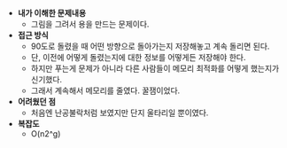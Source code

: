 - **내가 이해한 문제내용**
  - 그림을 그려서 용을 만드는 문제이다.
- **접근 방식**
  - 90도로 돌렸을 때 어떤 방향으로 돌아가는지 저장해놓고 계속 돌리면 된다.
  - 단, 이전에 어떻게 돌렸는지에 대한 정보를 어떻게든 저장해야 한다.
  - 하지만 푸는게 문제가 아니라 다른 사람들이 메모리 최적화를 어떻게 했는지가 신기했다.
  - 그래서 계속해서 메모리를 줄였다. 꿀잼이었다.
- **어려웠던 점**
  - 처음엔 난공불락처럼 보였지만 단지 울타리일 뿐이였다.
- **복잡도**
  - O(n2^g)
